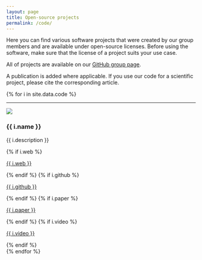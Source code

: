 ```yaml
---
layout: page
title: Open-source projects
permalink: /code/
---
```


Here you can find various software projects that were created by our group members and are available under open-source licenses. Before using the software, make sure that the license of a project suits your use case.

All of projects are available on our [GitHub group page](https://github.com/tudelft3d).

A publication is added where applicable. If you use our code for a scientific project, please cite the corresponding article.

{% for i in site.data.code %}
<hr>
<div class="row">
  <div class="col-md-3">
    <img class="image img-responsive" src="{{ "/img/code/" | append: i.image | prepend: site.baseurl }}"/>
  </div>
  <div class="col-md-9">
     <h3>{{ i.name }}</h3>
     <p>{{ i.description }}</p>
     {% if i.web %}
        <p><i class="fa fa-external-link"></i> <a href="{{ i.web }}">{{ i.web }}</a></p>
     {% endif %}
     {% if i.github %}
        <p><i class="fa fa-github"></i> <a href="{{ i.github }}">{{ i.github }}</a></p>
     {% endif %}
     {% if i.paper %}
        <p><i class="fa fa-file-pdf-o fa-fw"></i> <a href="{{ i.paper }}">{{ i.paper }}</a></p>
     {% endif %}
     {% if i.video %}
        <p><i class="fa fa-video-camera"></i> <a href="{{ i.video }}">{{ i.video }}</a></p>
     {% endif %}
  </div>
</div>
{% endfor %}



